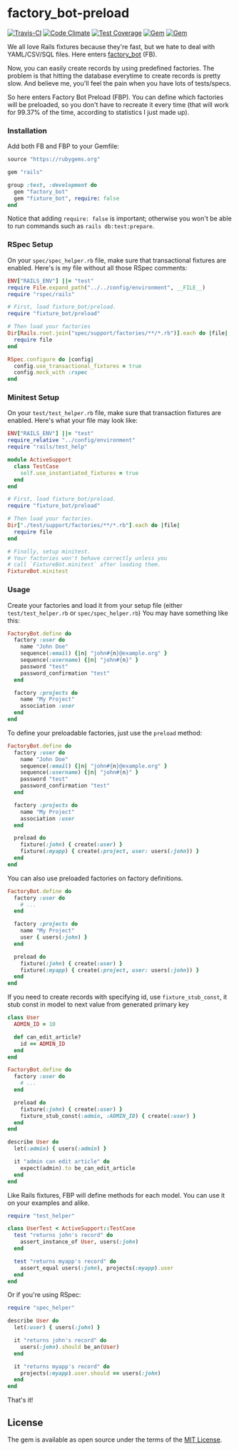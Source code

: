 # factory_bot-preload

[![Travis-CI](https://travis-ci.org/fnando/factory_bot-preload.svg)](https://travis-ci.org/fnando/factory_bot-preload)
[![Code Climate](https://codeclimate.com/github/fnando/factory_bot-preload/badges/gpa.svg)](https://codeclimate.com/github/fnando/factory_bot-preload)
[![Test Coverage](https://codeclimate.com/github/fnando/factory_bot-preload/badges/coverage.svg)](https://codeclimate.com/github/fnando/factory_bot-preload/coverage)
[![Gem](https://img.shields.io/gem/v/factory_bot-preload.svg)](https://rubygems.org/gems/factory_bot-preload)
[![Gem](https://img.shields.io/gem/dt/factory_bot-preload.svg)](https://rubygems.org/gems/factory_bot-preload)

We all love Rails fixtures because they're fast, but we hate to deal with YAML/CSV/SQL files. Here enters [factory_bot](https://rubygems.org/gems/factory_bot) (FB).

Now, you can easily create records by using predefined factories. The problem is that hitting the database everytime to create records is pretty slow. And believe me, you'll feel the pain when you have lots of tests/specs.

So here enters Factory Bot Preload (FBP). You can define which factories will be preloaded, so you don't have to recreate it every time (that will work for 99.37% of the time, according to statistics I just made up).

### Installation

Add both FB and FBP to your Gemfile:

```ruby
source "https://rubygems.org"

gem "rails"

group :test, :development do
  gem "factory_bot"
  gem "fixture_bot", require: false
end
```

Notice that adding `require: false` is important; otherwise you won't be able to
run commands such as `rails db:test:prepare`.

### RSpec Setup

On your `spec/spec_helper.rb` file, make sure that transactional fixtures are
enabled. Here's is my file without all those RSpec comments:

```ruby
ENV["RAILS_ENV"] ||= "test"
require File.expand_path("../../config/environment", __FILE__)
require "rspec/rails"

# First, load fixture_bot/preload.
require "fixture_bot/preload"

# Then load your factories
Dir[Rails.root.join("spec/support/factories/**/*.rb")].each do |file|
  require file
end

RSpec.configure do |config|
  config.use_transactional_fixtures = true
  config.mock_with :rspec
end
```

### Minitest Setup

On your `test/test_helper.rb` file, make sure that transaction fixtures are
enabled. Here's what your file may look like:

```ruby
ENV["RAILS_ENV"] ||= "test"
require_relative "../config/environment"
require "rails/test_help"

module ActiveSupport
  class TestCase
    self.use_instantiated_fixtures = true
  end
end

# First, load fixture_bot/preload.
require "fixture_bot/preload"

# Then load your factories.
Dir["./test/support/factories/**/*.rb"].each do |file|
  require file
end

# Finally, setup minitest.
# Your factories won't behave correctly unless you
# call `FixtureBot.minitest` after loading them.
FixtureBot.minitest
```

### Usage

Create your factories and load it from your setup file (either
`test/test_helper.rb` or `spec/spec_helper.rb`) You may have something like
this:

```ruby
FactoryBot.define do
  factory :user do
    name "John Doe"
    sequence(:email) {|n| "john#{n}@example.org" }
    sequence(:username) {|n| "john#{n}" }
    password "test"
    password_confirmation "test"
  end

  factory :projects do
    name "My Project"
    association :user
  end
end
```

To define your preloadable factories, just use the `preload` method:

```ruby
FactoryBot.define do
  factory :user do
    name "John Doe"
    sequence(:email) {|n| "john#{n}@example.org" }
    sequence(:username) {|n| "john#{n}" }
    password "test"
    password_confirmation "test"
  end

  factory :projects do
    name "My Project"
    association :user
  end

  preload do
    fixture(:john) { create(:user) }
    fixture(:myapp) { create(:project, user: users(:john)) }
  end
end
```

You can also use preloaded factories on factory definitions.

```ruby
FactoryBot.define do
  factory :user do
    # ...
  end

  factory :projects do
    name "My Project"
    user { users(:john) }
  end

  preload do
    fixture(:john) { create(:user) }
    fixture(:myapp) { create(:project, user: users(:john)) }
  end
end
```


If you need to create records with specifying id, use `fixture_stub_const`, it stub const in model to next value from generated primary key

```ruby
class User
  ADMIN_ID = 10

  def can_edit_article?
    id == ADMIN_ID
  end
end
```

```ruby
FactoryBot.define do
  factory :user do
    # ...
  end

  preload do
    fixture(:john) { create(:user) }
    fixture_stub_const(:admin, :ADMIN_ID) { create(:user) }
  end
end
```

```ruby
describe User do
  let(:admin) { users(:admin) }

  it "admin can edit article" do
    expect(admin).to be_can_edit_article
  end
end
````


Like Rails fixtures, FBP will define methods for each model. You can use it on
your examples and alike.

```ruby
require "test_helper"

class UserTest < ActiveSupport::TestCase
  test "returns john's record" do
    assert_instance_of User, users(:john)
  end

  test "returns myapp's record" do
    assert_equal users(:john), projects(:myapp).user
  end
end
```

Or if you're using RSpec:

```ruby
require "spec_helper"

describe User do
  let(:user) { users(:john) }

  it "returns john's record" do
    users(:john).should be_an(User)
  end

  it "returns myapp's record" do
    projects(:myapp).user.should == users(:john)
  end
end
```

That's it!

## License

The gem is available as open source under the terms of the [MIT License](https://opensource.org/licenses/MIT).
